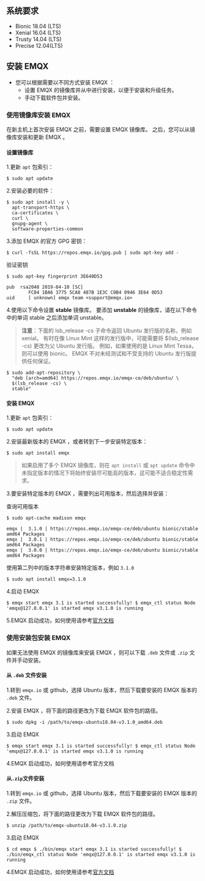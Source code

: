 ## 系统要求

- Bionic 18.04 (LTS)
- Xenial 16.04 (LTS)
- Trusty 14.04 (LTS)
- Precise 12.04(LTS)

## 安装 EMQX 

- 您可以根据需要以不同方式安装 EMQX ：
  - 设置 EMQX 的镜像库并从中进行安装，以便于安装和升级任务。 
  - 手动下载软件包并安装。 

### 使用镜像库安装 EMQX 

在新主机上首次安装 EMQX 之前，需要设置 EMQX 镜像库。 之后，您可以从镜像库安装和更新 EMQX 。

#### 设置镜像库

1.更新 `apt` 包索引：

```
$ sudo apt update
```

2.安装必要的软件：

```
$ sudo apt install -y \
  apt-transport-https \
  ca-certificates \
  curl \
  gnupg-agent \
  software-properties-common
```

3.添加 EMQX 的官方 GPG 密钥：

```
$ curl -fsSL https://repos.emqx.io/gpg.pub | sudo apt-key add -
```

验证密钥

```
$ sudo apt-key fingerprint 3E640D53

pub  rsa2048 2019-04-10 [SC]
        FC84 1BA6 3775 5CA8 487B 1E3C C0B4 0946 3E64 0D53
uid     [ unknown] emqx team <support@emqx.io>
```

4.使用以下命令设置 **stable** 镜像库。 要添加 **unstable** 的镜像库，请在以下命令中的单词 stable 之后添加单词 unstable。

> **注意**：下面的 lsb_release -cs 子命令返回 Ubuntu 发行版的名称，例如 xenial。 有时在像 Linux Mint 这样的发行版中，可能需要将 $(lsb_release -cs) 更改为父 Ubuntu 发行版。 例如，如果使用的是 Linux Mint Tessa，则可以使用 bionic。  EMQX 不对未经测试和不受支持的 Ubuntu 发行版提供任何保证。

```
$ sudo add-apt-repository \
  "deb [arch=amd64] https://repos.emqx.io/emqx-ce/deb/ubuntu/ \
  $(lsb_release -cs) \
  stable"
```

#### 安装 EMQX 

1.更新 `apt` 包索引：

```
$ sudo apt update
```

2.安装最新版本的 EMQX ，或者转到下一步安装特定版本：

```
$ sudo apt install emqx
```

> 如果启用了多个 EMQX 镜像库，则在 `apt install` 或 `apt update` 命令中未指定版本的情况下将始终安装尽可能高的版本，这可能不适合稳定性需求。

3.要安装特定版本的 EMQX ，需要列出可用版本，然后选择并安装：

查询可用版本

```
$ sudo apt-cache madison emqx

emqx |  3.1.0 | https://repos.emqx.io/emqx-ce/deb/ubuntu bionic/stable amd64 Packages
emqx |  3.0.1 | https://repos.emqx.io/emqx-ce/deb/ubuntu bionic/stable amd64 Packages
emqx |  3.0.0 | https://repos.emqx.io/emqx-ce/deb/ubuntu bionic/stable amd64 Packages
```

使用第二列中的版本字符串安装特定版本，例如 `3.1.0`

```
$ sudo apt install emqx=3.1.0 
```

4.启动 EMQX 

```
$ emqx start emqx 3.1 is started successfully! $ emqx_ctl status Node 'emqx@127.0.0.1' is started emqx v3.1.0 is running 
```

5.EMQX 启动成功，如何使用请参考[官方文档](https://developer.emqx.io/docs/broker/v3/cn/getstarted.html)



### 使用安装包安装 EMQX 

如果无法使用 EMQX 的镜像库来安装 EMQX ，则可以下载 `.deb` 文件或 `.zip` 文件并手动安装。

#### 从 `.deb` 文件安装

1.转到  `emqx.io`  或  github，选择 Ubuntu 版本，然后下载要安装的 EMQX 版本的 `.deb` 文件。

2.安装 EMQX ，将下面的路径更改为下载 EMQX 软件包的路径。

```
$ sudo dpkg -i /path/to/emqx-ubuntu18.04-v3.1.0_amd64.deb 
```

3.启动 EMQX 

```
$ emqx start emqx 3.1 is started successfully! $ emqx_ctl status Node 'emqx@127.0.0.1' is started emqx v3.1.0 is running 
```

4.EMQX 启动成功，如何使用请参考官方文档

####  

#### 从`.zip`文件安装

1.转到  `emqx.io`  或  github，选择 Ubuntu 版本，然后下载要安装的 EMQX 版本的 `.zip` 文件。

2.解压压缩包，将下面的路径更改为下载 EMQX 软件包的路径。

```
$ unzip /path/to/emqx-ubuntu18.04-v3.1.0.zip 
```

3.启动 EMQX 

```
$ cd emqx $ ./bin/emqx start emqx 3.1 is started successfully! $ ./bin/emqx_ctl status Node 'emqx@127.0.0.1' is started emqx v3.1.0 is running 
```

4.EMQX 启动成功，如何使用请参考[官方文档](https://developer.emqx.io/docs/broker/v3/cn/getstarted.html)
